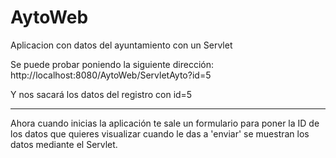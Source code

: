 # AytoWeb
Aplicacion con datos del ayuntamiento con un Servlet

Se puede probar poniendo la siguiente dirección:
http://localhost:8080/AytoWeb/ServletAyto?id=5

Y nos sacará los datos del registro con id=5

----------------------------------------
Ahora cuando inicias la aplicación te sale un formulario para poner la ID
de los datos que quieres visualizar cuando le das a 'enviar' se muestran los datos mediante el Servlet.
